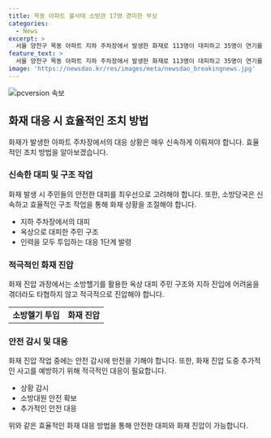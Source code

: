 ```yaml
---
title: 목동 아파트 불사태 소방관 17명 경미한 부상
categories:
  - News
excerpt: >
  서울 양천구 목동 아파트 지하 주차장에서 발생한 화재로 113명이 대피하고 35명이 연기를 마셨으나 병원으로 이송되지 않았다. 소방대원 17명이 경상을 입었고, 11명이 병원으로 이송됐다. 화재 진압을 위해 10시간 넘게 노력 중인 소방당국은 옥상으로 대피한 주민들을 소방헬기로 구조했다. 현장에서 남화영 소방청장이 진압 상황을 지휘하고 있다.
feature_text: >
  서울 양천구 목동 아파트 지하 주차장에서 발생한 화재로 113명이 대피하고 35명이 연기를 마셨으나 병원으로 이송되지 않았다. 소방대원 17명이 경상을 입었고, 11명이 병원으로 이송됐다. 화재 진압을 위해 10시간 넘게 노력 중인 소방당국은 옥상으로 대피한 주민들을 소방헬기로 구조했다. 현장에서 남화영 소방청장이 진압 상황을 지휘하고 있다.
image: 'https://newsdao.kr/res/images/meta/newsdao_breakingnews.jpg'
---
```


<p><img src="https://newsdao.kr/res/images/meta/newsdao_breakingnews.jpg" alt="pcversion 속보" /></p>

<h2 data-ke-size="size26">화재 대응 시 효율적인 조치 방법</h2>

<p data-ke-size="size16">화재가 발생한 아파트 주차장에서의 대응 상황은 매우 신속하게 이뤄져야 합니다. 효율적인 조치 방법을 알아보겠습니다.</p>

<h3>신속한 대피 및 구조 작업</h3>

<p data-ke-size="size16">화재 발생 시 주민들의 안전한 대피를 최우선으로 고려해야 합니다. 또한, 소방당국은 신속하고 효율적인 구조 작업을 통해 화재 상황을 조절해야 합니다.</p>

<ul>
  <li>지하 주차장에서의 대피</li>
  <li>옥상으로 대피한 주민 구조</li>
  <li>인력을 모두 투입하는 대응 1단계 발령</li>
</ul>

<h3>적극적인 화재 진압</h3>

<p data-ke-size="size16">화재 진압 과정에서는 소방헬기를 활용한 옥상 대피 주민 구조와 지하 진입에 어려움을 겪더라도 타협하지 않고 적극적으로 진압해야 합니다.</p>

<table>
  <tr>
    <td style="text-align: center; height: 17px;"><b>소방헬기 투입</b></td>
    <td style="text-align: center; height: 17px;"><b>화재 진압</b></td>
  </tr>
</table>

<h3>안전 감시 및 대응</h3>

<p data-ke-size="size16">화재 진압 작업 중에는 안전 감시에 만전을 기해야 합니다. 또한, 화재 진압 도중 추가적인 사고를 예방하기 위해 적극적인 대응이 필요합니다.</p>

<ul>
  <li>상황 감시</li>
  <li>소방대원 안전 확보</li>
  <li>추가적인 안전 대응</li>
</ul>

<p>위와 같은 효율적인 화재 대응 방법을 통해 안전한 대피와 화재 진압이 가능합니다.</p>


